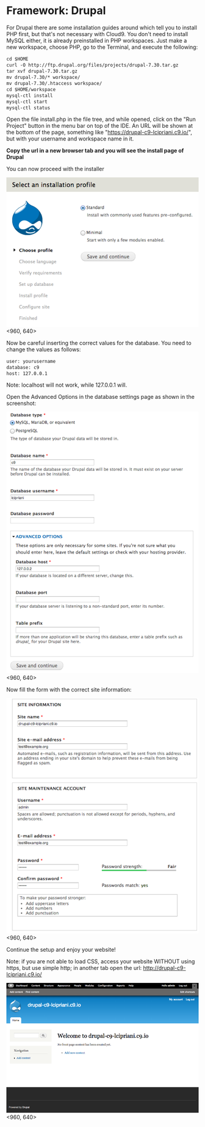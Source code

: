 # Framework: Drupal
For Drupal there are some installation guides around which tell you to install PHP first, but that's not necessary with Cloud9.
You don't need to install MySQL either, it is already preinstalled in PHP workspaces. 
Just make a new workspace, choose PHP, go to the Terminal, and execute the following:

    cd $HOME
    curl -O http://ftp.drupal.org/files/projects/drupal-7.30.tar.gz
    tar xvf drupal-7.30.tar.gz
    mv drupal-7.30/* workspace/
    mv drupal-7.30/.htaccess workspace/
    cd $HOME/workspace
    mysql-ctl install
    mysql-ctl start
    mysql-ctl status
    
Open the file install.php in the file tree, and while opened, click on the "Run Project" button in the menu bar on top of the IDE.
An URL will be shown at the bottom of the page, something like "https://drupal-c9-lcipriani.c9.io/", but with your username and workspace name in it. 
 
**Copy the url in a new browser tab and you will see the install page of Drupal**

You can now proceed with the installer

![Drupal Installer](./resources/images/drupalFrameworkInstaller.png)<960, 640>

Now be careful inserting the correct values for the database. You need to change the values as follows:

    user: yourusername
    database: c9
    host: 127.0.0.1

Note: localhost will not work, while 127.0.0.1 will.

Open the Advanced Options in the database settings page as shown in the screenshot:

![Drupal Mysql](./resources/images/drupalFrameworkMysql.png)<960, 640>

Now fill the form with the correct site information:

![Drupal Site Info](./resources/images/drupalFrameworkSiteInfo.png)<960, 640>

Continue the setup and enjoy your website!

Note: if you are not able to load CSS, access your website WITHOUT using https, but use simple http; in another tab open the url: http://drupal-c9-lcipriani.c9.io/

![Drupal Site Installed](./resources/images/drupalFrameworkInstalled.png)<960, 640>
